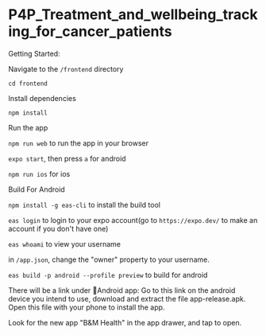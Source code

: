 # P4P_Treatment_and_wellbeing_tracking_for_cancer_patients

Getting Started:

Navigate to the `/frontend` directory

`cd frontend`

Install dependencies

`npm install`

Run the app

`npm run web` to run the app in your browser

`expo start`, then press `a` for android

`npm run ios` for ios

Build For Android

`npm install -g eas-cli` to install the build tool

`eas login` to login to your expo account(go to `https://expo.dev/` to make an account if you don't have one)

`eas whoami` to view your username

in `/app.json`, change the "owner" property to your username.

`eas build -p android --profile preview` to build for android

There will be a link under 🤖Android app: Go to this link on the android device you intend to use, download and extract the file app-release.apk. Open this file with your phone to install the app.

Look for the new app "B&M Health" in the app drawer, and tap to open.
